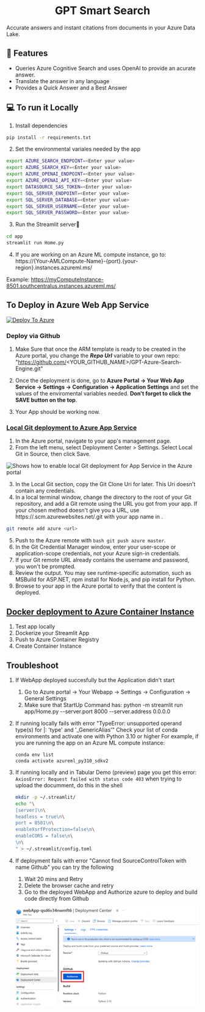 <h1 align="center">
GPT Smart Search
</h1>

Accurate answers and instant citations from documents in your Azure Data Lake.

## 🔧 Features

- Queries Azure Cognitive Search and uses OpenAI to provide an acurate answer.
- Translate the answer in any language
- Provides a Quick Answer and a Best Answer

## 💻 To run it Locally
1. Install dependencies

```bash
pip install -r requirements.txt
```
2. Set the environmental variales needed by the app
```bash
export AZURE_SEARCH_ENDPOINT=<Enter your value>
export AZURE_SEARCH_KEY=<Enter your value>
export AZURE_OPENAI_ENDPOINT=<Enter your value>
export AZURE_OPENAI_API_KEY=<Enter your value>
export DATASOURCE_SAS_TOKEN=<Enter your value>
export SQL_SERVER_ENDPOINT=<Enter your value>
export SQL_SERVER_DATABASE=<Enter your value>
export SQL_SERVER_USERNAME=<Enter your value>
export SQL_SERVER_PASSWORD=<Enter your value>
```
3. Run the Streamlit server🚀
```bash
cd app
streamlit run Home.py
```
4. If you are working on an Azure ML compute instance, go to:<br>
https://{Your-AMLCompute-Name}-{port}.{your-region}.instances.azureml.ms/ 
  
Example: https://myComputeInstance-8501.southcentralus.instances.azureml.ms/ 
 
## To Deploy in Azure Web App Service

[![Deploy To Azure](https://aka.ms/deploytoazurebutton)](https://portal.azure.com/#create/Microsoft.Template/uri/https%3A%2F%2Fraw.githubusercontent.com%2Fpablomarin%2FGPT-Azure-Search-Engine%2Fmain%2Fapp%2Fazuredeploy.json)

### Deploy via Github

1. Make Sure that once the ARM template is ready to be created in the Azure portal, you change the ***Repo Url*** variable to your own repo:
"https://github.com/<YOUR_GITHUB_NAME>/GPT-Azure-Search-Engine.git"

2. Once the deployment is done, go to **Azure Portal -> Your Web App Service -> Settings -> Configuration -> Application Settings** and set the values of the enviromental variables needed. **Don't forget to click the SAVE button on the top**.

3. Your App should be working now.


### [Local Git deployment to Azure App Service](https://learn.microsoft.com/en-us/azure/app-service/deploy-local-git?tabs=cli)

1. In the Azure portal, navigate to your app's management page. 
2. From the left menu, select Deployment Center > Settings. Select Local Git in Source, then click Save.

![Shows how to enable local Git deployment for App Service in the Azure portal](https://learn.microsoft.com/en-us/azure/app-service/media/deploy-local-git/enable-portal.png)

3. In the Local Git section, copy the Git Clone Uri for later. This Uri doesn't contain any credentials.
4. In a local terminal window, change the directory to the root of your Git repository, and add a Git remote using the URL you got from your app. If your chosen method doesn't give you a URL, use https://<app-name>.scm.azurewebsites.net/<app-name>.git with your app name in <app-name>.
```bash
git remote add azure <url>
```
5. Push to the Azure remote with ```bash
git push azure master```.
6. In the Git Credential Manager window, enter your user-scope or application-scope credentials, not your Azure sign-in credentials.
7. If your Git remote URL already contains the username and password, you won't be prompted.
8. Review the output. You may see runtime-specific automation, such as MSBuild for ASP.NET, npm install for Node.js, and pip install for Python.
9. Browse to your app in the Azure portal to verify that the content is deployed.

## [Docker deployment to Azure Container Instance]([https://learn.microsoft.com/en-us/azure/app-service/deploy-local-git?tabs=cli](https://learn.microsoft.com/en-us/azure/container-instances/container-instances-tutorial-deploy-app))
1. Test app locally
2. Dockerize your Streamlit App
3. Push to Azure Container Registry 
4. Create Container Instance

## Troubleshoot

1. If WebApp deployed succesfully but the Application didn't start
   1. Go to Azure portal -> Your Webapp -> Settings -> Configuration -> General Settings
   2. Make sure that StartUp Command has:  python -m streamlit run app/Home.py --server.port 8000 --server.address 0.0.0.0

2. If running locally fails with error "TypeError: unsupported operand type(s) for |: 'type' and '_GenericAlias'"
Check your list of conda environments and activate one with Python 3.10 or higher
For example, if you are running the app on an Azure ML compute instance:
    ```
    conda env list
    conda activate azureml_py310_sdkv2
    ```

3. If running locally and in Tabular Demo (preview) page you get this error: `AxiosError: Request failed with status code 403` when trying to upload the documment, do this in the shell
    
    ```bash
    mkdir -p ~/.streamlit/
    echo "\
    [server]\n\
    headless = true\n\
    port = 8501\n\
    enableXsrfProtection=false\n\
    enableCORS = false\n\
    \n\
    " > ~/.streamlit/config.toml
    ```
    
4. If deployment fails with error "Cannot find SourceControlToken with name Github" you can try the following
    1. Wait 20 mins and Retry
    2. Delete the browser cache and retry
    3. Go to the deployed WebApp and Authorize azure to deploy and build code directly from Github 

    ![Authorize Github](../images/error-authorize-github.jpeg "Authorize Github" )





